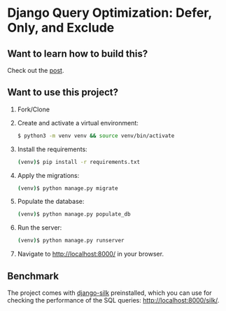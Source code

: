 # Django Query Optimization: Defer, Only, and Exclude

## Want to learn how to build this?

Check out the [post](#).

## Want to use this project?

1. Fork/Clone

1. Create and activate a virtual environment:

    ```sh
    $ python3 -m venv venv && source venv/bin/activate
    ```

1. Install the requirements:

    ```sh
    (venv)$ pip install -r requirements.txt
    ```
   
1. Apply the migrations:

    ```sh
    (venv)$ python manage.py migrate
    ```

1. Populate the database:

    ```sh
    (venv)$ python manage.py populate_db
    ```

1. Run the server:

    ```sh
    (venv)$ python manage.py runserver
    ```
   
1. Navigate to [http://localhost:8000/](http://localhost:8000/) in your browser.
   
## Benchmark

The project comes with [django-silk](https://pypi.org/project/django-silk/) preinstalled, which you can use for checking the performance of the SQL queries: [http://localhost:8000/silk/](http://localhost:8000/silk/).
